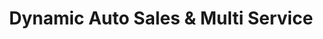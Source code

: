 ---
title: "Dynamic Auto Sales & Multi Service"
url: /phoenix/dynamic-auto-sales-and-multi-service/
shop: car
---
